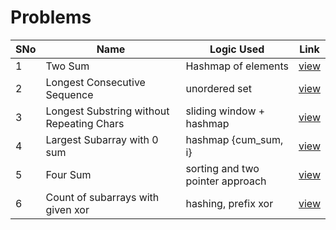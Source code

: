 # Problems

SNo | Name | Logic Used | Link |
----|------|------------|------|
1 | Two Sum | Hashmap of elements | [view](Two_sum.cpp)
2 | Longest Consecutive Sequence | unordered set | [view](LongestConsecutiveSequence.cpp)
3 | Longest Substring without Repeating Chars | sliding window + hashmap | [view](repeated_chars.cpp)
4 | Largest Subarray with 0 sum | hashmap {cum_sum, i} | [view](subarray_zero_sum.cpp)
5 | Four Sum | sorting and two pointer approach | [view](Four_sum.cpp)
6 | Count of subarrays with given xor | hashing, prefix xor | [view](subarrays_xor.cpp) 